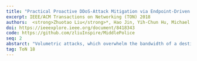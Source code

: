 ```yaml
---
title: "Practical Proactive DDoS-Attack Mitigation via Endpoint-Driven In-Network Traffic Control"
excerpt: IEEE/ACM Transactions on Networking (TON) 2018
authors:  <strong>Zhuotao Liu</strong>*, Hao Jin, Yih-Chun Hu, Michael Bailey
doi: https://ieeexplore.ieee.org/document/8418343
code: https://github.com/zliuInspire/MiddlePolice
seq: 2
abstarct: "Volumetric attacks, which overwhelm the bandwidth of a destination, are among the most common distributed denial-of-service (DDoS) attacks today. Despite considerable effort made by both research and industry, our recent interviews with over 100 potential DDoS victims in over 10 industry segments indicate that today's DDoS prevention is far from perfect. On one hand, few academical proposals have ever been deployed in the Internet; on the other hand, solutions offered by existing DDoS prevention vendors are not silver bullet to defend against the entire attack spectrum. Guided by such large-scale study of today's DDoS defense, in this paper, we present MiddlePolice, the first readily deployable and proactive DDoS prevention mechanism. We carefully architect MiddlePolice such that it requires no changes from both the Internet core and the network stack of clients, yielding instant deployability in the current Internet architecture. Further, relying on our novel capability feedback mechanism, MiddlePolice is able to enforce destination-driven traffic control so that it guarantees to deliver victim-desired traffic regardless of the attacker strategies. We implement a prototype of MiddlePolice and demonstrate its feasibility via extensive evaluations in the Internet, hardware testbed, and large-scale simulations."
tag: ToN 18
---
```

